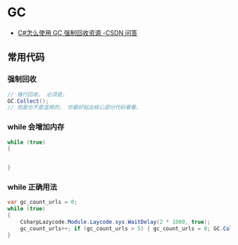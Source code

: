 # GC

- [C#怎么使用 GC 强制回收资源 -CSDN 问答](https://ask.csdn.net/questions/333291?locationNum=2)

## 常用代码

### 强制回收

```c#
// 强行回收， 必须是，
GC.Collect();
// 但是也不是滥用的， 你最好贴出核心部分代码看看、
```

### while 会增加内存

```c#
while (true)
{


}

```

### while 正确用法

```C#
var gc_count_urls = 0;
while (true)
{
    CsharpLazycode.Module.Laycode.sys.WaitDelay(2 * 1000, true);
    gc_count_urls++; if (gc_count_urls > 5) { gc_count_urls = 0; GC.Collect(); }
}
```
